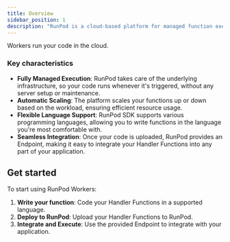```yaml
---
title: Overview
sidebar_position: 1
description: "RunPod is a cloud-based platform for managed function execution, offering fully managed infrastructure, automatic scaling, flexible language support, and seamless integration, allowing developers to focus on code and deploy it easily."
---
```


Workers run your code in the cloud.

### Key characteristics

- **Fully Managed Execution**: RunPod takes care of the underlying infrastructure, so your code runs whenever it's triggered, without any server setup or maintenance.
- **Automatic Scaling**: The platform scales your functions up or down based on the workload, ensuring efficient resource usage.
- **Flexible Language Support**: RunPod SDK supports various programming languages, allowing you to write functions in the language you're most comfortable with.
- **Seamless Integration**: Once your code is uploaded, RunPod provides an Endpoint, making it easy to integrate your Handler Functions into any part of your application.

## Get started

To start using RunPod Workers:

1. **Write your function**: Code your Handler Functions in a supported language.
2. **Deploy to RunPod**: Upload your Handler Functions to RunPod.
3. **Integrate and Execute**: Use the provided Endpoint to integrate with your application.
